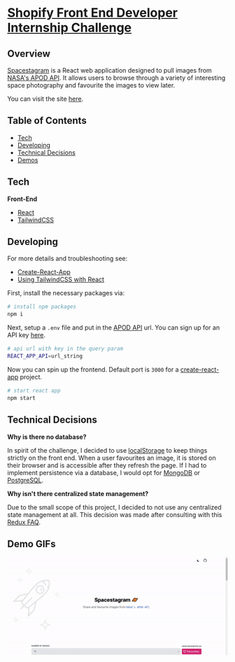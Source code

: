 # [Shopify Front End Developer Internship Challenge](https://jteashopifychallenge.netlify.app/)

## Overview

[Spacestagram](https://jteashopifychallenge.netlify.app) is a React web application designed to pull images from [NASA's APOD API](https://github.com/nasa/apod-api). It allows users to browse through a variety of interesting space photography and favourite the images to view later. 

You can visit the site [here](https://jteashopifychallenge.netlify.app/).

## Table of Contents

- [Tech](#tech)<br/>
- [Developing](#developing)<br/>
- [Technical Decisions](#technical-decisions)<br/>
- [Demos](#demo-gifs)<br/>

## Tech

**Front-End**

- [React](https://reactjs.org/)
- [TailwindCSS](https://tailwindcss.com/)

## Developing

For more details and troubleshooting see:

- [Create-React-App](https://create-react-app.dev/docs/getting-started/)
- [Using TailwindCSS with React](https://tailwindcss.com/docs/guides/create-react-app)

First, install the necessary packages via:

```bash
# install npm packages 
npm i
```

Next, setup a `.env` file and put in the [APOD API](https://github.com/nasa/apod-api) url. You can sign up for an API key [here](https://api.nasa.gov/).

```bash
# api url with key in the query param
REACT_APP_API=url_string
```

Now you can spin up the frontend. Default port is `3000` for a [create-react-app](https://github.com/facebook/create-react-app) project.

```bash
# start react app
npm start
```

## Technical Decisions

**Why is there no database?**

In spirit of the challenge, I decided to use [localStorage](https://developer.mozilla.org/en-US/docs/Web/API/Window/localStorage) to keep things strictly on the front end. When a user favourites an image, it is stored on their browser and is accessible after they refresh the page. If I had to implement persistence via a database, I would opt for [MongoDB](https://www.mongodb.com/) or [PostgreSQL](https://www.postgresql.org/).

**Why isn't there centralized state management?**

Due to the small scope of this project, I decided to not use any centralized state management at all. This decision was made after consulting with this [Redux FAQ](https://redux.js.org/faq/general#when-should-i-use-redux).

## Demo GIFs

![Demo](./demo/demo.gif "Demo")
